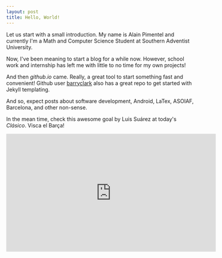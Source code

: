 ```yaml
---
layout: post
title: Hello, World!
---
```


Let us start with a small introduction. My name is Alain Pimentel and currently I'm a Math and Computer Science Student at Southern Adventist University.

Now, I've been meaning to start a blog for a while now. However, school work and internship has left me with little to no time for my own projects! 

And then _github.io_ came. Really, a great tool to start something fast and convenient! Github user [barryclark](https://github.com/barryclark/jekyll-now) also has a great repo to get started with Jekyll templating.

And so, expect posts about software development, Android, LaTex, ASOIAF, Barcelona, and other non-sense.

In the mean time, check this awesome goal by Luis Suárez at today's _Clásico_. Visca el Barça!

<iframe src='http://streamable.com/e/vykb' width='560' height='315' frameborder='0' allowfullscreen webkitallowfullscreen mozallowfullscreen scrolling='no'></iframe>
